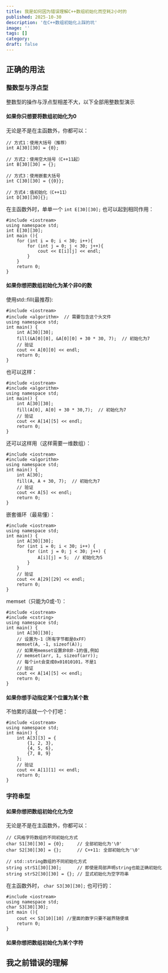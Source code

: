 ```yaml
---
title: 我是如何因为错误理解C++数组初始化而空耗2小时的
published: 2025-10-30
description: '在C++数组初始化上踩的坑'
image: ''
tags: []
category: 
draft: false
---
```


## 正确的用法  

### 整数型与浮点型  

整数型的操作与浮点型相差不大，以下全部用整数型演示  

#### 如果你只想要将数组初始化为0  

无论是不是在主函数外，你都可以：

    // 方式1：使用大括号（推荐）
    int A[30][30] = {0};

    // 方式2：使用空大括号（C++11起）
    int B[30][30] = {};

    // 方式3：使用嵌套大括号
    int C[30][30] = {{0}};

    // 方式4：值初始化（C++11）
    int D[30][30]{};
在主函数外时，单单一个 `int E[30][30];` 也可以起到相同作用：

    #include <iostream>
    using namespace std;
    int E[30][30];
    int main (){
        for (int i = 0; i < 30; i++){
            for (int j = 0; j < 30; j++){
                cout << E[i][j] << endl;
            }
        }
        return 0;
    }

#### 如果你想把数组初始化为某个非0的数  

使用std::fill(最推荐):

    #include <iostream>
    #include <algorithm>  // 需要包含这个头文件
    using namespace std;
    int main() {
        int A[30][30];
        fill(&A[0][0], &A[0][0] + 30 * 30, 7);  // 初始化为7
        // 验证
        cout << A[0][0] << endl;
        return 0;
    }
也可以这样：

    #include <iostream>
    #include <algorithm>
    using namespace std;
    int main() {
        int A[30][30];
        fill(A[0], A[0] + 30 * 30,7);  // 初始化为7
        // 验证
        cout << A[14][5] << endl;
        return 0;
    }
还可以这样用（这样需要一维数组）：

    #include <iostream>
    #include <algorithm>
    using namespace std;
    int main() {
        int A[30];
        fill(A, A + 30, 7);  // 初始化为7
        // 验证
        cout << A[5] << endl;
        return 0;
    }

嵌套循环（最易懂）：

    #include <iostream>
    using namespace std;
    int main() {
        int A[30][30];
        for (int i = 0; i < 30; i++) {
            for (int j = 0; j < 30; j++) {
                A[i][j] = 5;  // 初始化为5
            }
        }
        // 验证
        cout << A[29][29] << endl;
        return 0;
    }

memset（只能为0或-1）：

    #include <iostream>
    #include <cstring>
    using namespace std;
    int main() {
        int A[30][30];
        // 设置为-1（所有字节都是0xFF）
        memset(A, -1, sizeof(A));
        // 如果用memset设置非0非-1的值,例如
        // memset(arr, 1, sizeof(arr));  
        // 每个int会变成0x01010101，不是1
        // 验证
        cout << A[14][5] << endl;
        return 0;
    }

#### 如果你想手动指定某个位置为某个数  

不怕累的话就一个个打吧：

    #include <iostream>
    using namespace std;
    int main() {
        int A[3][3] = {
            {1, 2, 3},
            {4, 5, 6},
            {7, 8, 9}
        };
        // 验证
        cout << A[1][1] << endl;
        return 0;
    }

### 字符串型

#### 如果你想把数组初始化化为空  

无论是不是在主函数外，你都可以：

    // C风格字符数组的不同初始化方式
    char S1[30][30] = {0};     // 全部初始化为'\0'
    char S2[30][30] = {};      // C++11: 全部初始化为'\0'
    
    // std::string数组的不同初始化方式
    string strS1[30][30];      // 即使是局部声明string也能正确初始化
    string strS2[30][30] = {}; // 显式初始化为空字符串

在主函数外时， `char S3[30][30];` 也可行的：  

    #include <iostream>
    using namespace std;
    char S3[30][30];
    int main (){
        cout << S3[10][10] //里面的数字只要不越界随便填
        return 0;
    }

#### 如果你想把数组初始化为某个字符

## 我之前错误的理解
